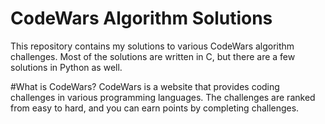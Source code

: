 # CodeWars Algorithm Solutions
This repository contains my solutions to various CodeWars algorithm challenges. Most of the solutions are written in C, but there are a few solutions in Python as well.

#What is CodeWars?
CodeWars is a website that provides coding challenges in various programming languages. The challenges are ranked from easy to hard, and you can earn points by completing challenges.

